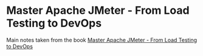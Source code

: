 # Master Apache JMeter - From Load Testing to DevOps

Main notes taken from the book [Master Apache JMeter - From Load Testing to DevOps](https://a.co/d/1Bottzu)
